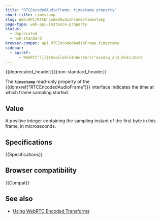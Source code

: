 ```yaml
---
title: "RTCEncodedAudioFrame: timestamp property"
short-title: timestamp
slug: Web/API/RTCEncodedAudioFrame/timestamp
page-type: web-api-instance-property
status:
  - deprecated
  - non-standard
browser-compat: api.RTCEncodedAudioFrame.timestamp
sidebar:
  - apiref:
      - WebRTC")}}{{AvailableInWorkers("window_and_dedicated
---
```


{{deprecated_header}}{{non-standard_header}}

The **`timestamp`** read-only property of the {{domxref("RTCEncodedAudioFrame")}} interface indicates the time at which frame sampling started.

## Value

A positive integer containing the sampling instant of the first byte in this frame, in microseconds.

## Specifications

{{Specifications}}

## Browser compatibility

{{Compat}}

## See also

- [Using WebRTC Encoded Transforms](/en-US/docs/Web/API/WebRTC_API/Using_Encoded_Transforms)
